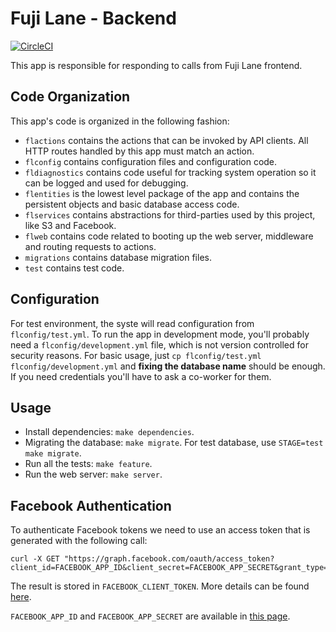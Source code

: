 # Fuji Lane - Backend
[![CircleCI](https://circleci.com/gh/nerde/fuji-lane-back.svg?style=svg&circle-token=7e16acfd129328a136688c39818f3be9f4204693)](https://circleci.com/gh/nerde/fuji-lane-back)

This app is responsible for responding to calls from Fuji Lane frontend.

## Code Organization

This app's code is organized in the following fashion:

- `flactions` contains the actions that can be invoked by API clients. All HTTP routes handled by this app must match
  an action.
- `flconfig` contains configuration files and configuration code.
- `fldiagnostics` contains code useful for tracking system operation so it can be logged and used for debugging.
- `flentities` is the lowest level package of the app and contains the persistent objects and basic database access code.
- `flservices` contains abstractions for third-parties used by this project, like S3 and Facebook.
- `flweb` contains code related to booting up the web server, middleware and routing requests to actions.
- `migrations` contains database migration files.
- `test` contains test code.

## Configuration

For test environment, the syste will read configuration from `flconfig/test.yml`. To run the app in development mode,
you'll probably need a `flconfig/development.yml` file, which is not version controlled for security reasons. For
basic usage, just `cp flconfig/test.yml flconfig/development.yml` and **fixing the database name** should be enough.
If you need credentials you'll have to ask a co-worker for them.

## Usage

- Install dependencies: `make dependencies`.
- Migrating the database: `make migrate`. For test database, use `STAGE=test make migrate`.
- Run all the tests: `make feature`.
- Run the web server: `make server`.

## Facebook Authentication

To authenticate Facebook tokens we need to use an access token that is generated with the following call:

```
curl -X GET "https://graph.facebook.com/oauth/access_token?client_id=FACEBOOK_APP_ID&client_secret=FACEBOOK_APP_SECRET&grant_type=client_credentials"
```

The result is stored in `FACEBOOK_CLIENT_TOKEN`. More details can be found
[here](https://developers.facebook.com/docs/facebook-login/access-tokens/#debug).

`FACEBOOK_APP_ID` and `FACEBOOK_APP_SECRET` are available in
[this page](https://developers.facebook.com/apps/299325330622870/settings/basic/).
